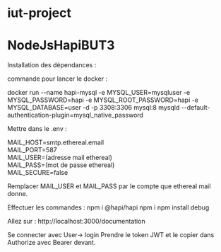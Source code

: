 # iut-project
# NodeJsHapiBUT3

Installation des dépendances :





commande pour lancer le docker :

docker run --name hapi-mysql -e MYSQL_USER=mysqluser -e MYSQL_PASSWORD=hapi -e MYSQL_ROOT_PASSWORD=hapi -e MYSQL_DATABASE=user -d -p 3308:3306 mysql:8 mysqld --default-authentication-plugin=mysql_native_password


Mettre dans le .env :

MAIL_HOST=smtp.ethereal.email<br>
MAIL_PORT=587<br>
MAIL_USER=(adresse mail ethereal)<br>
MAIL_PASS=(mot de passe ethereal)<br>
MAIL_SECURE=false


Remplacer MAIL_USER et MAIL_PASS par le compte que ethereal mail donne.

Effectuer les commandes :
npm i @hapi/hapi
npm i
npm install debug


Allez sur :
http://localhost:3000/documentation

Se connecter avec User-> login 
Prendre le token JWT et le copier dans Authorize avec Bearer devant.